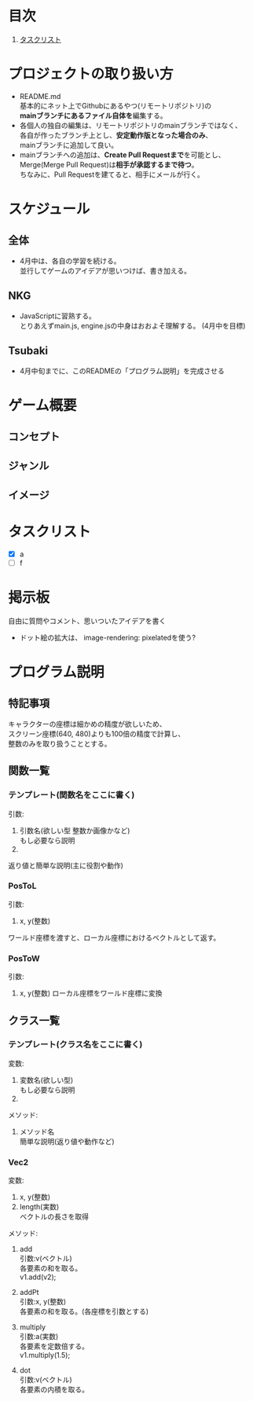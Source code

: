 # 目次
1. [タスクリスト](#タスクリスト)


# プロジェクトの取り扱い方
- 	README.md  
	基本的にネット上でGithubにあるやつ(リモートリポジトリ)の  
	**mainブランチにあるファイル自体を**編集する。  
-	各個人の独自の編集は、リモートリポジトリのmainブランチではなく、  
	各自が作ったブランチ上とし、**安定動作版となった場合のみ**、  
	mainブランチに追加して良い。
- 	mainブランチへの追加は、**Create Pull Requestまで**を可能とし、  
	Merge(Merge Pull Request)は**相手が承認するまで待つ**。  
	ちなみに、Pull Requestを建てると、相手にメールが行く。

# スケジュール
## 全体
- 	4月中は、各自の学習を続ける。  
	並行してゲームのアイデアが思いつけば、書き加える。

## NKG
- 	JavaScriptに習熟する。  
	とりあえずmain.js, engine.jsの中身はおおよそ理解する。
	(4月中を目標)

## Tsubaki
-	4月中旬までに、このREADMEの「プログラム説明」を完成させる

# ゲーム概要  
## コンセプト
## ジャンル
## イメージ

# タスクリスト
- [x] a 
- [ ] f

# 掲示板
自由に質問やコメント、思いついたアイデアを書く
-	ドット絵の拡大は、
	image-rendering: pixelatedを使う?

# プログラム説明
## 特記事項
キャラクターの座標は細かめの精度が欲しいため、  
スクリーン座標(640, 480)よりも100倍の精度で計算し、  
整数のみを取り扱うこととする。

## 関数一覧
### テンプレート(関数名をここに書く)
引数:
1.	引数名(欲しい型 整数か画像かなど)  
	もし必要なら説明
2.  

返り値と簡単な説明(主に役割や動作)

### PosToL
引数:  
1. x, y(整数)

ワールド座標を渡すと、ローカル座標におけるベクトルとして返す。

### PosToW
引数:  
1.	x, y(整数)
	ローカル座標をワールド座標に変換


## クラス一覧
### テンプレート(クラス名をここに書く)
変数:
1.	変数名(欲しい型)  
	もし必要なら説明
2.  

メソッド:  
1.	メソッド名  
	簡単な説明(返り値や動作など)

### Vec2
変数:
1.	x, y(整数)
2.	length(実数)  
	ベクトルの長さを取得

メソッド:
1.	add  
	引数:v(ベクトル)  
	各要素の和を取る。  
	v1.add(v2);

2.	addPt  
	引数:x, y(整数)  
	各要素の和を取る。(各座標を引数とする)  

3.	multiply  
	引数:a(実数)  
	各要素を定数倍する。  
	v1.multiply(1.5);

4.	dot  
	引数:v(ベクトル)  
	各要素の内積を取る。  

